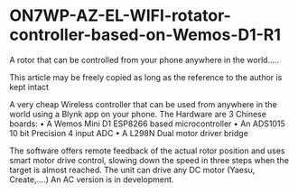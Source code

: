 # ON7WP-AZ-EL-WIFI-rotator-controller-based-on-Wemos-D1-R1
A rotor that can be controlled from your phone anywhere in the world.....


This article may be freely copied as long as the reference to the author is kept intact

A very cheap Wireless controller that can be used from anywhere in the world using a Blynk app on your phone.
The Hardware are 3 Chinese boards:
•	A Wemos Mini D1 ESP8266 based microcontroller
•	An ADS1015 10 bit Precision 4 input ADC
•	A L298N Dual motor driver bridge

The software offers remote feedback of the actual rotor position and uses smart motor drive control, slowing down the speed in three steps when the target is almost reached.
The unit can drive any DC motor (Yaesu, Create,….)  An AC version is in development.
 
 
